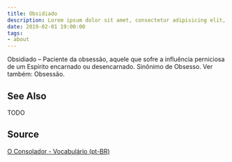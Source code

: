 ```yaml
---
title: Obsidiado
description: Lorem ipsum dolor sit amet, consectetur adipisicing elit, sed do eiusmod tempor incididunt ut labore et dolore magna aliqua.  TODO
date: 2019-02-01 19:00:00
tags:
- about
---
```


Obsidiado – Paciente da obsessão, aquele que sofre a influência perniciosa de um Espírito encarnado ou desencarnado. Sinônimo de Obsesso. Ver também: Obsessão.

## See Also
TODO

## Source
[O Consolador - Vocabulário (pt-BR)](http://www.oconsolador.com.br/linkfixo/vocabulario/principal.html)
